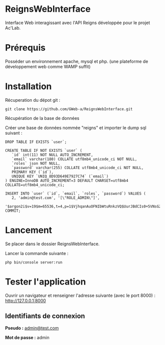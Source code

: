 # ReignsWebInterface
Interface Web interagissant avec l'API Reigns développée pour le projet Ac'Lab.

# Prérequis
Posséder un environnement apache, mysql et php. (une plateforme de développement web comme WAMP suffit)

# Installation
Récuperation du dépot git :
    
    git clone https://github.com/GWeb-a/ReignsWebInterface.git

Récupération de la base de données

Créer une base de données nommée "reigns" et importer le dump sql suivant :
    
    DROP TABLE IF EXISTS `user`;
    
    CREATE TABLE IF NOT EXISTS `user` (
       `id` int(11) NOT NULL AUTO_INCREMENT,
       `email` varchar(180) COLLATE utf8mb4_unicode_ci NOT NULL,
       `roles` json NOT NULL,
       `password` varchar(255) COLLATE utf8mb4_unicode_ci NOT NULL,
       PRIMARY KEY (`id`),
       UNIQUE KEY `UNIQ_8D93D649E7927C74` (`email`)
    ) ENGINE=InnoDB AUTO_INCREMENT=3 DEFAULT CHARSET=utf8mb4 COLLATE=utf8mb4_unicode_ci;

    INSERT INTO `user` (`id`, `email`, `roles`, `password`) VALUES (
       2, 'admin@test.com', '[\"ROLE_ADMIN\"]',
       '$argon2i$v=19$m=65536,t=4,p=1$VjhqanAuOFNIbWtuRnkzVQ$UurJBdCIs0+5VNsG2eBND8hUUU6JKvaCph1Ashs70Is');
    COMMIT;

# Lancement
Se placer dans le dossier ReignsWebInterface.

Lancer la commande suivante :

    php bin/console server:run

# Tester l'application
Ouvrir un navigateur et renseigner l'adresse suivante (avec le port 8000) :
http://127.0.0.1:8000

## Identifiants de connexion

**Pseudo :** admin@test.com

**Mot de passe :** admin
